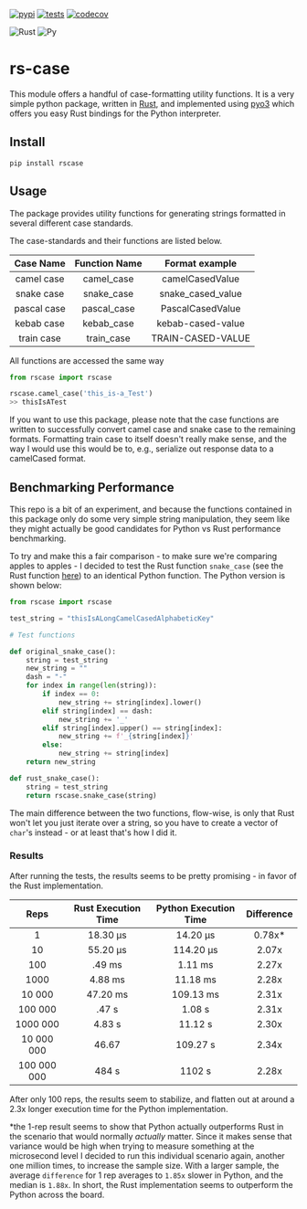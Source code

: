 [![pypi](https://img.shields.io/pypi/v/rscase.svg)](https://pypi.org/project/rscase/)
[![tests](https://github.com/sondrelg/rs-case/workflows/tests/badge.svg)](https://github.com/sondrelg)
[![codecov](https://codecov.io/gh/sondrelg/rscase/branch/master/graph/badge.svg)](https://codecov.io/gh/sondrelg/rscase)

![Rust](https://img.shields.io/badge/Rust-v1.41.0-orange.svg)
![Py](https://img.shields.io/badge/Python-v3.8-blue.svg)

# rs-case

This module offers a handful of case-formatting utility functions. It is a very simple python package, written in [Rust](https://www.rust-lang.org/learn), and implemented using [pyo3](https://github.com/PyO3/pyo3) which offers you easy Rust bindings for the Python interpreter.

## Install 

```shell
pip install rscase
```

## Usage

The package provides utility functions for generating strings formatted in several different case standards. 

The case-standards and their functions are listed below.

| Case Name | Function Name | Format example |
| :--------------: |:-----------------:| :--------------: |
| camel case       | camel_case | camelCasedValue   |
| snake case       | snake_case | snake_cased_value |
| pascal case      | pascal_case | PascalCasedValue  |
| kebab case       | kebab_case | kebab-cased-value |
| train case       | train_case | TRAIN-CASED-VALUE |

All functions are accessed the same way
```python
from rscase import rscase

rscase.camel_case('this_is-a_Test')
>> thisIsATest
```

If you want to use this package, please note that the case functions are written to successfully convert camel case and snake case to the remaining formats. Formatting train case to itself doesn't really make sense, and the way I would use this would be to, e.g., serialize out response data to a camelCased format.

## Benchmarking Performance

This repo is a bit of an experiment, and because the functions contained in this package only do some very simple string manipulation, they seem like they might actually be good candidates for Python vs Rust performance benchmarking.
 
To try and make this a fair comparison - to make sure we're comparing apples to apples - I decided to test the Rust function `snake_case` (see the Rust function [here](src/lib.rs)) to an identical Python function. The Python version is shown below:

```python
from rscase import rscase

test_string = "thisIsALongCamelCasedAlphabeticKey"

# Test functions 

def original_snake_case():
    string = test_string
    new_string = ""
    dash = "-"
    for index in range(len(string)):
        if index == 0:
            new_string += string[index].lower()
        elif string[index] == dash:
            new_string += '_'
        elif string[index].upper() == string[index]:
            new_string += f'_{string[index]}'
        else:
            new_string += string[index]
    return new_string

def rust_snake_case():
    string = test_string
    return rscase.snake_case(string)
```

The main difference between the two functions, flow-wise, is only that Rust won't let you just iterate over a string, so you have to create a vector of `char`'s instead - or at least that's how I did it.

### Results

After running the tests, the results seems to be pretty promising - in favor of the Rust implementation. 

| Reps | Rust Execution Time | Python Execution Time | Difference |
| :--------------: |:-----------------:| :--------------: |:-----------------:|
| 1 | 18.30 μs | 14.20 μs | 0.78x* |
| 10 | 55.20 μs | 114.20 μs | 2.07x |
| 100 | .49 ms | 1.11 ms | 2.27x |
| 1000 | 4.88 ms | 11.18 ms | 2.28x |
| 10 000 | 47.20 ms | 109.13 ms | 2.31x |
| 100 000 | .47 s | 1.08 s | 2.31x |
| 1000 000 | 4.83 s | 11.12 s | 2.30x |
| 10 000 000 | 46.67 | 109.27 s | 2.34x |
| 100 000 000 | 484 s | 1102 s | 2.28x |

After only 100 reps, the results seem to stabilize, and flatten out at around a 2.3x longer execution time for the Python implementation.

*the 1-rep result seems to show that Python actually outperforms Rust in the scenario that would normally *actually* matter. Since it makes sense that variance would be high when trying to measure something at the microsecond level I decided to run this individual scenario again, another one million times, to increase the sample size. With a larger sample, the average `difference` for 1 rep averages to `1.85x` slower in Python, and the median is `1.88x`. In short, the Rust implementation seems to outperform the Python across the board.
